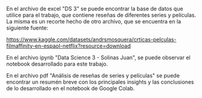 En el archivo de excel "DS 3" se puede encontrar la base de datos que utilice para el trabajo, que contiene reseñas de diferentes series y películas. La misma es un recorte hecho de otro archivo, que se encuentra en la siguiente fuente:

https://www.kaggle.com/datasets/andrsmosquera/crticas-pelculas-filmaffinity-en-espaol-netflix?resource=download

En el archivo ipynb "Data Science 3 - Solinas Juan", se puede observar el notebook desarrollado para este trabajo.

En el archivo pdf "Análisis de reseñas de series y películas" se puede encontrar un resumén breve con los principales insights y las conclusiones de lo desarrollado en el notebook de Google Colab.  

